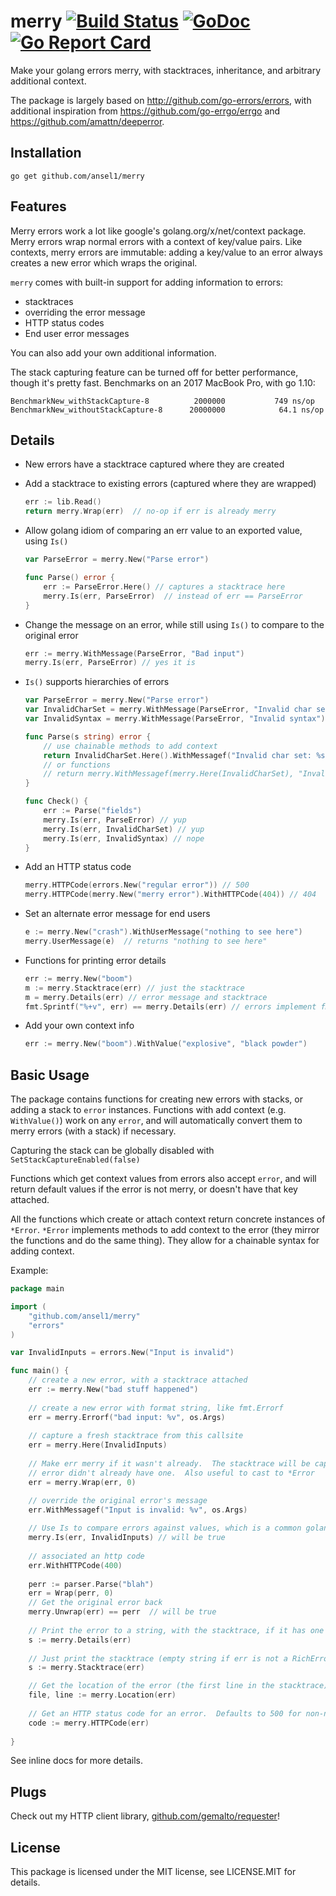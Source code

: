 merry [![Build Status](https://travis-ci.org/ansel1/merry.svg?branch=master)](https://travis-ci.org/ansel1/merry) [![GoDoc](https://godoc.org/github.com/ansel1/merry?status.png)](https://godoc.org/github.com/ansel1/merry) [![Go Report Card](https://goreportcard.com/badge/github.com/ansel1/merry)](https://goreportcard.com/report/github.com/ansel1/merry)
=====

Make your golang errors merry, with stacktraces, inheritance, and arbitrary additional context.
            
The package is largely based on http://github.com/go-errors/errors, with additional
inspiration from https://github.com/go-errgo/errgo and https://github.com/amattn/deeperror.

Installation
------------

    go get github.com/ansel1/merry
    
Features
--------

Merry errors work a lot like google's golang.org/x/net/context package.
Merry errors wrap normal errors with a context of key/value pairs.
Like contexts, merry errors are immutable: adding a key/value to an error
always creates a new error which wraps the original.  

`merry` comes with built-in support for adding information to errors:

* stacktraces
* overriding the error message
* HTTP status codes
* End user error messages
 
You can also add your own additional information.

The stack capturing feature can be turned off for better performance, though it's pretty fast.  Benchmarks
on an 2017 MacBook Pro, with go 1.10:

    BenchmarkNew_withStackCapture-8      	 2000000	       749 ns/op
    BenchmarkNew_withoutStackCapture-8   	20000000	        64.1 ns/op

Details
-------

* New errors have a stacktrace captured where they are created
* Add a stacktrace to existing errors (captured where they are wrapped)

    ```go
    err := lib.Read()
    return merry.Wrap(err)  // no-op if err is already merry
    ```
        
* Allow golang idiom of comparing an err value to an exported value, using `Is()`

    ```go
    var ParseError = merry.New("Parse error")
    
    func Parse() error {
        err := ParseError.Here() // captures a stacktrace here
        merry.Is(err, ParseError)  // instead of err == ParseError
    }
    ```
        
* Change the message on an error, while still using `Is()` to compare to the original error

    ```go
    err := merry.WithMessage(ParseError, "Bad input")
    merry.Is(err, ParseError) // yes it is
    ```
        
* `Is()` supports hierarchies of errors

    ```go
    var ParseError = merry.New("Parse error")
    var InvalidCharSet = merry.WithMessage(ParseError, "Invalid char set")
    var InvalidSyntax = merry.WithMessage(ParseError, "Invalid syntax")
    
    func Parse(s string) error {
        // use chainable methods to add context
        return InvalidCharSet.Here().WithMessagef("Invalid char set: %s", "UTF-8")
        // or functions
        // return merry.WithMessagef(merry.Here(InvalidCharSet), "Invalid char set: %s", "UTF-8")
    }
    
    func Check() {
        err := Parse("fields")
        merry.Is(err, ParseError) // yup
        merry.Is(err, InvalidCharSet) // yup
        merry.Is(err, InvalidSyntax) // nope
    }
    ```
        
* Add an HTTP status code

    ```go
    merry.HTTPCode(errors.New("regular error")) // 500
    merry.HTTPCode(merry.New("merry error").WithHTTPCode(404)) // 404
    ```

* Set an alternate error message for end users
 
    ```go
    e := merry.New("crash").WithUserMessage("nothing to see here")
    merry.UserMessage(e)  // returns "nothing to see here"
    ```
        
* Functions for printing error details
 
    ```go
    err := merry.New("boom")
    m := merry.Stacktrace(err) // just the stacktrace
    m = merry.Details(err) // error message and stacktrace
    fmt.Sprintf("%+v", err) == merry.Details(err) // errors implement fmt.Formatter
    ```
   
* Add your own context info

    ```go
    err := merry.New("boom").WithValue("explosive", "black powder")
    ```
    
Basic Usage
-----------

The package contains functions for creating new errors with stacks, or adding a stack to `error` 
instances.  Functions with add context (e.g. `WithValue()`) work on any `error`, and will 
automatically convert them to merry errors (with a stack) if necessary.

Capturing the stack can be globally disabled with `SetStackCaptureEnabled(false)`

Functions which get context values from errors also accept `error`, and will return default
values if the error is not merry, or doesn't have that key attached.

All the functions which create or attach context return concrete instances of `*Error`.  `*Error`
implements methods to add context to the error (they mirror the functions and do
the same thing).  They allow for a chainable syntax for adding context.

Example:

```go
package main

import (
    "github.com/ansel1/merry"
    "errors"
)

var InvalidInputs = errors.New("Input is invalid")

func main() {
    // create a new error, with a stacktrace attached
    err := merry.New("bad stuff happened")
    
    // create a new error with format string, like fmt.Errorf
    err = merry.Errorf("bad input: %v", os.Args)
    
    // capture a fresh stacktrace from this callsite
    err = merry.Here(InvalidInputs)
    
    // Make err merry if it wasn't already.  The stacktrace will be captured here if the
    // error didn't already have one.  Also useful to cast to *Error 
    err = merry.Wrap(err, 0)

    // override the original error's message
    err.WithMessagef("Input is invalid: %v", os.Args)
    
    // Use Is to compare errors against values, which is a common golang idiom
    merry.Is(err, InvalidInputs) // will be true
    
    // associated an http code
    err.WithHTTPCode(400)
    
    perr := parser.Parse("blah")
    err = Wrap(perr, 0)
    // Get the original error back
    merry.Unwrap(err) == perr  // will be true
    
    // Print the error to a string, with the stacktrace, if it has one
    s := merry.Details(err)
    
    // Just print the stacktrace (empty string if err is not a RichError)
    s := merry.Stacktrace(err)

    // Get the location of the error (the first line in the stacktrace)
    file, line := merry.Location(err)
    
    // Get an HTTP status code for an error.  Defaults to 500 for non-nil errors, and 200 if err is nil.
    code := merry.HTTPCode(err)
    
}
```
    
See inline docs for more details.

Plugs
-----

Check out my HTTP client library, [github.com/gemalto/requester](https://github.com/gemalto/requester)!  

License
-------

This package is licensed under the MIT license, see LICENSE.MIT for details.
